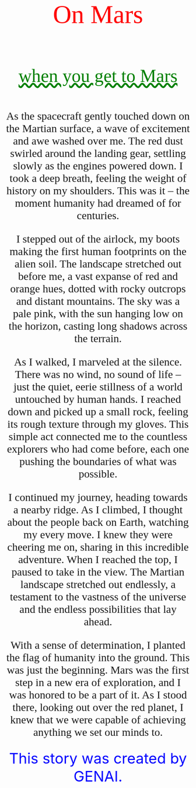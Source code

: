 <title>
The dust storm on Mars
</title>
<head>
<style>
@font-face {
font-family: rofitaste;
src: url('font/rofitaste.otf');
}
k {
color: red;
font-family: rofitaste;
font-size: 70px; /*Adjust the size as needed*/
}
.center-text {
            text-align: center;
        }
w {
color: green;
font-family: 'Edwardian Script ITC', cursive;
font-size: 50px; /*Adjust the size as needed */
}
p {
font-family: 'Bookman Old Style', Bookman Old Style;
font-size: 30px; /*Adjust the size as needed*/
}
t {
color: blue;
fornt-family: 'Calibri', Calibri;
font-size: 40px;
</style>
</head>
<body>
<div class="center-text">
  
<k>On Mars</k>

<br  /> <br    />
<w style="text-decoration: wavy underline">when you get to Mars</w>
<br   /><br   />
<p>As the spacecraft gently touched down on the Martian surface, a wave of excitement and awe washed over me. The red dust swirled around the landing gear, settling slowly as the engines powered down. I took a deep breath, feeling the weight of history on my shoulders. This was it – the moment humanity had dreamed of for centuries.

I stepped out of the airlock, my boots making the first human footprints on the alien soil. The landscape stretched out before me, a vast expanse of red and orange hues, dotted with rocky outcrops and distant mountains. The sky was a pale pink, with the sun hanging low on the horizon, casting long shadows across the terrain.

As I walked, I marveled at the silence. There was no wind, no sound of life – just the quiet, eerie stillness of a world untouched by human hands. I reached down and picked up a small rock, feeling its rough texture through my gloves. This simple act connected me to the countless explorers who had come before, each one pushing the boundaries of what was possible.

I continued my journey, heading towards a nearby ridge. As I climbed, I thought about the people back on Earth, watching my every move. I knew they were cheering me on, sharing in this incredible adventure. When I reached the top, I paused to take in the view. The Martian landscape stretched out endlessly, a testament to the vastness of the universe and the endless possibilities that lay ahead.

With a sense of determination, I planted the flag of humanity into the ground. This was just the beginning. Mars was the first step in a new era of exploration, and I was honored to be a part of it. As I stood there, looking out over the red planet, I knew that we were capable of achieving anything we set our minds to.
</p>

<footer>
<div class="center-text">
<t>This story was created by GENAI.</t>
</div>
